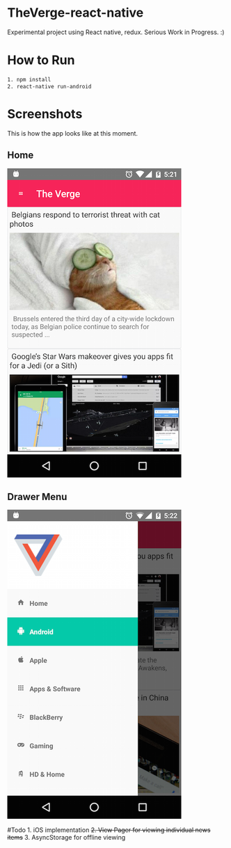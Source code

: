 # TheVerge-react-native
Experimental project using React native, redux. Serious Work in Progress. :)

# How to Run
```
1. npm install
2. react-native run-android

```

# Screenshots
This is how the app looks like at this moment.

## Home
![Alt text](/screenshots/home.png?raw=true "Home")

## Drawer Menu
![Alt text](/screenshots/sections.png?raw=true "Drawer Menu")

#Todo
    1. iOS implementation
    ~~2. View Pager for viewing individual news items~~
    3. AsyncStorage for offline viewing
